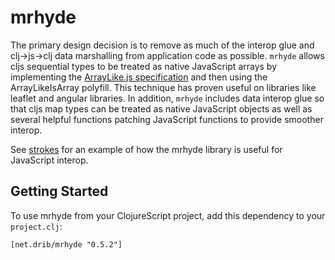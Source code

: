 # mrhyde

The primary design decision is to remove as much of the interop glue
and clj->js->clj data marshalling from application code as possible. 
`mrhyde` allows cljs sequential
types to be treated as native JavaScript arrays by implementing the
[ArrayLike.js specification](https://github.com/dribnet/ArrayLike.js)
and then using the ArrayLikeIsArray polyfill. This technique has
proven useful on libraries like leaflet and angular libraries. In addition,
`mrhyde` includes data interop glue so that cljs map types can be
treated as native JavaScript objects as well as several helpful
functions patching JavaScript functions to provide smoother interop.

See [strokes](https://github.com/dribnet/strokes) for an example of how
the mrhyde library is useful for JavaScript interop.

## Getting Started 

To use mrhyde from your ClojureScript project, 
add this dependency to your `project.clj`:

    [net.drib/mrhyde "0.5.2"]
